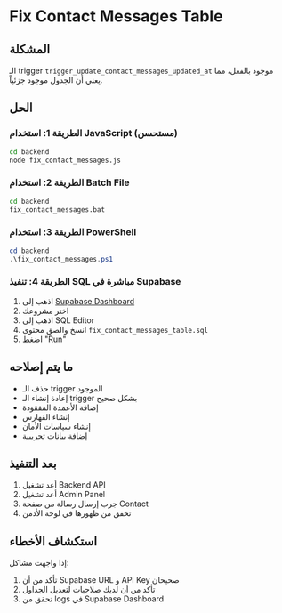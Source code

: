 # Fix Contact Messages Table

## المشكلة
الـ trigger `trigger_update_contact_messages_updated_at` موجود بالفعل، مما يعني أن الجدول موجود جزئياً.

## الحل

### الطريقة 1: استخدام JavaScript (مستحسن)
```bash
cd backend
node fix_contact_messages.js
```

### الطريقة 2: استخدام Batch File
```bash
cd backend
fix_contact_messages.bat
```

### الطريقة 3: استخدام PowerShell
```powershell
cd backend
.\fix_contact_messages.ps1
```

### الطريقة 4: تنفيذ SQL مباشرة في Supabase
1. اذهب إلى [Supabase Dashboard](https://supabase.com/dashboard)
2. اختر مشروعك
3. اذهب إلى SQL Editor
4. انسخ والصق محتوى `fix_contact_messages_table.sql`
5. اضغط "Run"

## ما يتم إصلاحه
- حذف الـ trigger الموجود
- إعادة إنشاء الـ trigger بشكل صحيح
- إضافة الأعمدة المفقودة
- إنشاء الفهارس
- إنشاء سياسات الأمان
- إضافة بيانات تجريبية

## بعد التنفيذ
1. أعد تشغيل Backend API
2. أعد تشغيل Admin Panel
3. جرب إرسال رسالة من صفحة Contact
4. تحقق من ظهورها في لوحة الأدمن

## استكشاف الأخطاء
إذا واجهت مشاكل:
1. تأكد من أن Supabase URL و API Key صحيحان
2. تأكد من أن لديك صلاحيات لتعديل الجداول
3. تحقق من logs في Supabase Dashboard

